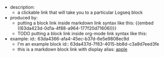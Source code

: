 - description:
	- a clickable link that will take you to a particular Logseq block
- produced by:
	- putting a block link inside markdown link syntax like this:
	  {{embed ((63da423d-0d1a-4f88-a964-177f20d71606))}}
	- TODO putting a block link inside org-mode link syntax like this:
- example:
  id:: 63da4366-afa4-45ec-b37d-6e5e9808ec9d
	- I'm an example block
	  id:: 63da437d-7f83-4015-bb8d-c3a9d7eed3fe
	- this is a markdown block link with display alias:
	  [apple](((63da437d-7f83-4015-bb8d-c3a9d7eed3fe)))